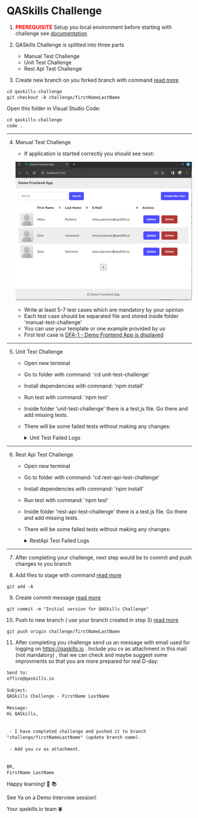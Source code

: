 # QASkills Challenge


1. **<span style="color:red;">PREREQUISITE</span>**
 Setup you local environment before starting with challenge see [documentation](docs/README.md)


2. QASkills Challenge is splitted into three parts

    - Manual Test Challenge
    - Unit Test Challenge
    - Rest Api Test Challenge

3. Create new branch on you forked branch with command [read more](docs/create-branch.md)
```
cd qaskills-challenge
git checkout -b challenge/firstNameLastName
```

Open this folder in Visual Studio Code:
```
cd qaskills-challenge
code .
```

---

4. Manual Test Challenge

    - If application is started correctly you should see next:

    ![alt text](images/demo-fe-app.png)

    - Write at least 5-7 test cases which are mandatory by your opinion
    - Each test case should be separated file and stored inside folder 'manual-test-challenge'
    - You can use your template or one example provided by us
    - First test case is  [DFA-1 - Demo Frontend App is displayed](manual-test-challenge/DFA-1.md)

---

5. Unit Test Challenge

    - Open new terminal
    - Go to folder with command: 'cd unit-test-challenge'
    - Install dependencies with command: 'npm install'
    - Run test with command: 'npm test'
    - Inside folder 'unit-test-challenge' there is a test.js file. Go there and add missing tests.
    - There will be some failed tests without making any changes: 

        <details>
        <summary>Unit Test Failed Logs </summary>
        
        ```bash
        sasas@latitude-5491:~/Development/qaskills-free-guide/unit-test-challenge$ npm test

        > unit-test-challenge@1.0.0 test /home/sasas/Development/qaskills-free-guide/unit-test-challenge
        > mocha



        Unit tests - that check conversion of a Roman numeral to an integer
            ✓ should return 3 for the Roman numeral "III"
            1) should return 4 for the Roman numeral "IV"
            2) should return 9 for the Roman numeral "IX"
            3) should return 58 for the Roman numeral "LVIII"
            4) should return 1994 for the Roman numeral "MCMXCIV"


        1 passing (5ms)
        4 failing

        1) Unit tests - that check conversion of a Roman numeral to an integer
            should return 4 for the Roman numeral "IV":
            AssertionError [ERR_ASSERTION]: 'remove this line' == 1
            at Context.<anonymous> (test.js:40:12)
            at processImmediate (internal/timers.js:439:21)

        2) Unit tests - that check conversion of a Roman numeral to an integer
            should return 9 for the Roman numeral "IX":
            AssertionError [ERR_ASSERTION]: 'remove this line' == 1
            at Context.<anonymous> (test.js:45:12)
            at processImmediate (internal/timers.js:439:21)

        3) Unit tests - that check conversion of a Roman numeral to an integer
            should return 58 for the Roman numeral "LVIII":
            AssertionError [ERR_ASSERTION]: 'remove this line' == 1
            at Context.<anonymous> (test.js:50:12)
            at processImmediate (internal/timers.js:439:21)

        4) Unit tests - that check conversion of a Roman numeral to an integer
            should return 1994 for the Roman numeral "MCMXCIV":
            AssertionError [ERR_ASSERTION]: 'remove this line' == 1
            at Context.<anonymous> (test.js:55:12)
            at processImmediate (internal/timers.js:439:21)



        npm ERR! Test failed.  See above for more details.


        ```
        </details>


---

6. Rest Api Test Challenge

    - Open new terminal
    - Go to folder with command: 'cd rest-api-test-challenge'
    - Install dependencies with command: 'npm install'
    - Run test with command: 'npm test'
    - Inside folder 'rest-api-test-challenge' there is a test.js file. Go there and add missing tests.
    - There will be some failed tests without making any changes: 

        <details>
        <summary>RestApi Test Failed Logs </summary>
        
        ```bash
        sasas@latitude-5491:~/Development/qaskills-free-guide/rest-api-test-challenge$ npm test

        > rest-api-test-challenge@1.0.0 test /home/sasas/Development/qaskills-free-guide/rest-api-test-challenge
        > mocha



        Rest Api Tests
            ✓ Get specific post with id 1
            1) Get vehicle with not existin id 9876
            2) Get vehicle with not existin id 9876
            3) Add new post
            4) Add new post with bad request
            5) Update added vehicle


        1 passing (21ms)
        5 failing

        1) Rest Api Tests
            Get vehicle with not existin id 9876:
            AssertionError [ERR_ASSERTION]: 'remove this line' == 1
            at Context.<anonymous> (test.js:19:12)
            at processImmediate (internal/timers.js:439:21)

        2) Rest Api Tests
            Get vehicle with not existin id 9876:
            AssertionError [ERR_ASSERTION]: 'remove this line' == 1
            at Context.<anonymous> (test.js:24:12)
            at processImmediate (internal/timers.js:439:21)

        3) Rest Api Tests
            Add new post:
            AssertionError [ERR_ASSERTION]: 'remove this line' == 1
            at Context.<anonymous> (test.js:29:12)
            at processImmediate (internal/timers.js:439:21)

        4) Rest Api Tests
            Add new post with bad request:
            AssertionError [ERR_ASSERTION]: 'remove this line' == 1
            at Context.<anonymous> (test.js:34:12)
            at processImmediate (internal/timers.js:439:21)

        5) Rest Api Tests
            Update added vehicle:
            AssertionError [ERR_ASSERTION]: 'remove this line' == 1
            at Context.<anonymous> (test.js:39:12)
            at processImmediate (internal/timers.js:439:21)



        npm ERR! Test failed.  See above for more details.

        ```
        </details>

----


7. After completing your challenge, next step would be to commit and push changes to you branch

8. Add files to stage with command [read more](docs/add-all-files-to-stage.md)
```
git add -A
```

9. Create commit message [read more](docs/commit-message.md)
```
git commit -m "Initial version for QASkills Challenge"
```

10. Push to new branch ( use your branch created in step 3) [read more](docs/push-branch.md)
```
git push origin challenge/firstNameLastName
```

11. After completing you challenge send us an message with email used for logging on https://qaskills.io . Include you cv as attachment in this mail (not mandatory) , that we can check and maybe suggest some improvments so that you are more prepared for real D-day:
```
Send to:
office@qaskills.io

Subject:
QASkills Challenge - FirstName LastName

Message:
Hi QASkills,


 - I have completed challenge and pushed it to branch "challenge/firstNameLastName" (update branch name).

 - Add you cv as attachment.


BR,
FirstName LastName

```

Happy learning!  🚀 📚

See Ya on a Demo Interview session!

Your qaskills.io team 🍀